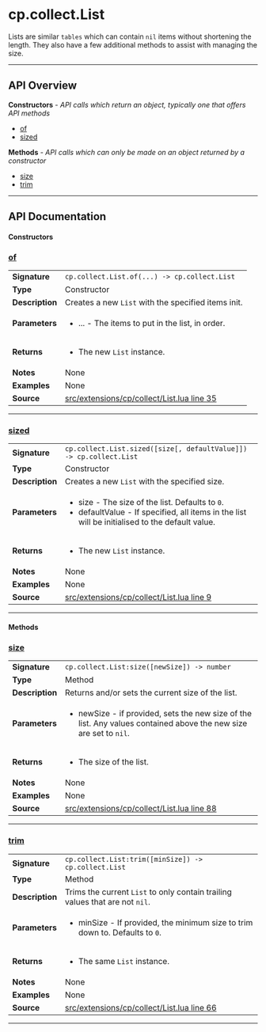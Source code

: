# cp.collect.List

Lists are similar `tables` which can contain `nil` items without shortening the length.
They also have a few additional methods to assist with managing the size.

---

## API Overview
**Constructors** - _API calls which return an object, typically one that offers API methods_
 * [of](#of)
 * [sized](#sized)

**Methods** - _API calls which can only be made on an object returned by a constructor_
 * [size](#size)
 * [trim](#trim)


---

## API Documentation

#### Constructors


### [of](#of)

|                                             |                                                                                     |
| --------------------------------------------|-------------------------------------------------------------------------------------|
| **Signature**                               | `cp.collect.List.of(...) -> cp.collect.List`                                                                    |
| **Type**                                    | Constructor                                                                     |
| **Description**                             | Creates a new `List` with the specified items init.                                                                     |
| **Parameters**                              | <ul><li>...       - The items to put in the list, in order.</li></ul> |
| **Returns**                                 | <ul><li>The new `List` instance.</li></ul>          |
| **Notes**                                   | None |
| **Examples**                                | None |
| **Source**                                  | [src/extensions/cp/collect/List.lua line 35](https://github.com/CommandPost/CommandPost/blob/develop/src/extensions/cp/collect/List.lua#L35) |

---


### [sized](#sized)

|                                             |                                                                                     |
| --------------------------------------------|-------------------------------------------------------------------------------------|
| **Signature**                               | `cp.collect.List.sized([size[, defaultValue]]) -> cp.collect.List`                                                                    |
| **Type**                                    | Constructor                                                                     |
| **Description**                             | Creates a new `List` with the specified size.                                                                     |
| **Parameters**                              | <ul><li>size          - The size of the list. Defaults to `0`.</li><li>defaultValue  - If specified, all items in the list will be initialised to the default value.</li></ul> |
| **Returns**                                 | <ul><li>The new `List` instance.</li></ul>          |
| **Notes**                                   | None |
| **Examples**                                | None |
| **Source**                                  | [src/extensions/cp/collect/List.lua line 9](https://github.com/CommandPost/CommandPost/blob/develop/src/extensions/cp/collect/List.lua#L9) |

---

#### Methods


### [size](#size)

|                                             |                                                                                     |
| --------------------------------------------|-------------------------------------------------------------------------------------|
| **Signature**                               | `cp.collect.List:size([newSize]) -> number`                                                                    |
| **Type**                                    | Method                                                                     |
| **Description**                             | Returns and/or sets the current size of the list.                                                                     |
| **Parameters**                              | <ul><li>newSize       - if provided, sets the new size of the list. Any values contained above the new size are set to `nil`.</li></ul> |
| **Returns**                                 | <ul><li>The size of the list.</li></ul>          |
| **Notes**                                   | None |
| **Examples**                                | None |
| **Source**                                  | [src/extensions/cp/collect/List.lua line 88](https://github.com/CommandPost/CommandPost/blob/develop/src/extensions/cp/collect/List.lua#L88) |

---


### [trim](#trim)

|                                             |                                                                                     |
| --------------------------------------------|-------------------------------------------------------------------------------------|
| **Signature**                               | `cp.collect.List:trim([minSize]) -> cp.collect.List`                                                                    |
| **Type**                                    | Method                                                                     |
| **Description**                             | Trims the current `List` to only contain trailing values that are not `nil`.                                                                     |
| **Parameters**                              | <ul><li>minSize   - If provided, the minimum size to trim down to. Defaults to `0`.</li></ul> |
| **Returns**                                 | <ul><li>The same `List` instance.</li></ul>          |
| **Notes**                                   | None |
| **Examples**                                | None |
| **Source**                                  | [src/extensions/cp/collect/List.lua line 66](https://github.com/CommandPost/CommandPost/blob/develop/src/extensions/cp/collect/List.lua#L66) |

---

